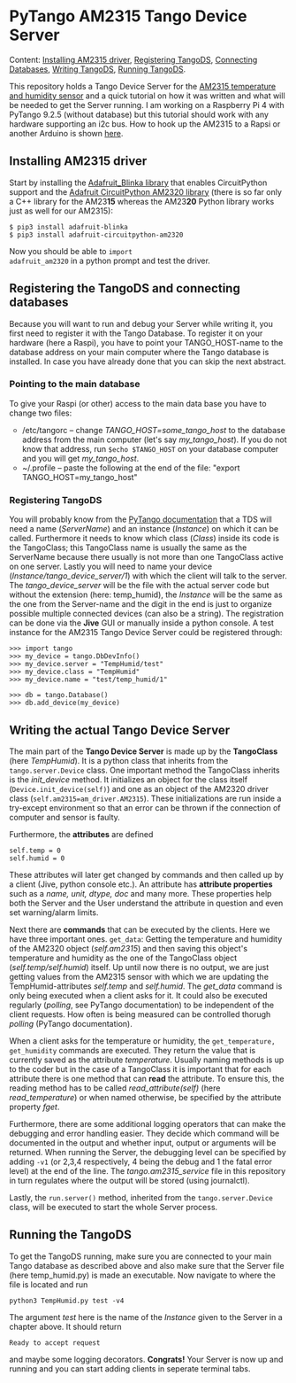 # PyTango AM2315 Tango Device Server
Content: <a href="#install_driver">Installing AM2315 driver</a>, <a href="#register_TDS">Registering TangoDS</a>, <a href="#connect_db">Connecting Databases</a>, <a href="#write_TDS">Writing TangoDS</a>, <a href="#run_TDS">Running TangoDS</a>.

This repository holds a Tango Device Server for the <a href = "https://www.adafruit.com/products/1293">AM2315 temperature and humidity sensor</a> and a quick tutorial on how it was written and what will be needed to get the Server running. I am working on a Raspberry Pi 4 with PyTango 9.2.5 (without database) but this tutorial should work with any hardware supporting an i2c bus. How to hook up the AM2315 to a Rapsi or another Arduino is shown <a href="https://cdn-learn.adafruit.com/downloads/pdf/am2315-encased-i2c-temperature-humidity-sensor.pdf?timestamp=1588759334">here</a>.  

## <a name="install_driver">Installing AM2315 driver</a>
Start by installing the <a href="https://github.com/adafruit/Adafruit_Blinka">Adafruit_Blinka library</a> that enables CircuitPython support and the <a href="https://github.com/adafruit/Adafruit_CircuitPython_AM2320">Adafruit CircuitPython AM2320 library</a> (there is so far only a C++ library for the AM23<b>15</b> whereas the AM23<b>20</b> Python library works just as well for our AM2315):

<pre>
<code>$ pip3 install adafruit-blinka
$ pip3 install adafruit-circuitpython-am2320</code>
</pre>

Now you should be able to <code class="code-colors inline">import adafruit_am2320</code> in a python prompt and test the driver.

## Registering the TangoDS and connecting databases
Because you will want to run and debug your Server while writing it, you first need to register it with the Tango Database. To register it on your hardware (here a Raspi), you have to point your TANGO_HOST-name to the database address on your main computer where the Tango database is installed. In case you have already done that you can skip the next abstract.

### <a name="connect_db">Pointing to the main database</a>
To give your Raspi (or other) access to the main data base you have to change two files:

<ul type="circle">
    <li>/etc/tangorc – change <em>TANGO_HOST=some_tango_host</em> to the database address from the main computer (let's say <em>my_tango_host</em>). If you do not know that address, run <code class ="code-colors inline">$echo $TANGO_HOST</code> on your database computer and you will get <em>my_tango_host</em>.</li>
    <li>~/.profile – paste the following at the end of the file: "export TANGO_HOST=my_tango_host"</li>
</ul>

### <a name="register_TDS">Registering TangoDS</a>
You will probably know from the <a href="https://pytango.readthedocs.io/en/stable/quicktour.html">PyTango documentation</a> that a TDS will need a name (<em>ServerName</em>) and an instance (<em>Instance</em>) on which it can be called. Furthermore it needs to know which class (<em>Class</em>) inside its code is the TangoClass; this TangoClass name is usually the same as the ServerName because there usually is not more than one TangoClass active on one server. Lastly you will need to name your device (<em>Instance/tango_device_server/1</em>) with which the client will talk to the server. The <em>tango_device_server</em> will be the file with the actual server code but without the extension (here: temp_humid), the <em>Instance</em> will be the same as the one from the Server-name and the digit in the end is just to organize possible multiple connected devices (can also be a string).<bar>
The registration can be done via the <b>Jive</b> GUI or manually inside a python console. A test instance for the AM2315 Tango Device Server could be registered through:

<pre>
<code>>>> import tango
>>> my_device = tango.DbDevInfo()
>>> my_device.server = "TempHumid/test"
>>> my_device.class = "TempHumid"
>>> my_device.name = "test/temp_humid/1"

>>> db = tango.Database()
>>> db.add_device(my_device)</code>
</pre>
## <a name="write_TDS">Writing the actual Tango Device Server</a>
The main part of the <b>Tango Device Server</b> is made up by the <b>TangoClass</b> (here <em>TempHumid</em>). It is a python class that inherits from the <code class="code-colors inline">tango.server.Device</code> class. One important method the TangoClass inherits is the <em>init_device</em> method. It initializes an object for the class itself (<code class="code-colors inline">Device.init_device(self)</code>) and one as an object of the AM2320 driver class (<code class ="code-colors inline">self.am2315=am_driver.AM2315</code>). These initializations are run inside a try-except environment so that an error can be thrown if the connection of computer and sensor is faulty.  

Furthermore, the <b>attributes</b> are defined
<pre>
<code>self.temp = 0
self.humid = 0</code>
</pre>  
These attributes will later get changed by commands and then called up by a client (Jive, python console etc.).
An attribute has <b>attribute properties</b> such as a <em>name, unit, dtype, doc</em> and many more. These properties help both the Server and the User understand the attribute in question and even set warning/alarm limits.  

Next there are <b>commands</b> that can be executed by the clients. Here we have three important ones. <code class="code-colors inline">get_data</code>: Getting the temperature and humidity of the AM2320 object (<em>self.am2315</em>) and then saving this object's temperature and humidity as the one of the TangoClass object (<em>self.temp/self.humid</em>) itself. Up until now there is no output, we are just getting values from the AM2315 sensor with which we are updating the TempHumid-attributes <em>self.temp</em> and <em>self.humid</em>. The <em>get_data</em> command is only being executed when a client asks for it. It could also be executed regularly (<em>polling</em>, see PyTango documentation) to be independent of the client requests. How often is being measured can be controlled thorugh <em>polling</em> (PyTango documentation).  
    
When a client asks for the temperature or humidity, the <code class="code-colors inline">get_temperature, get_humidity</code> commands are executed. They return the value that is currently saved as the attribute <em>temperature</em>. Usually naming methods is up to the coder but in the case of a TangoClass it is important that for each attribute there is one method that can <b>read</b> the attribute. To ensure this, the reading method has to be called <em>read_attribute(self)</em> (here <em>read_temperature</em>) or when named otherwise, be specified by the attribute property <em>fget</em>.  
    
Furthermore, there are some additional logging operators that can make the debugging and error handling easier. They decide which command will be documented in the output and whether input, output or arguments will be returned. When running the Server, the debugging level can be specified by adding <code class="code-colors inline">-v1</code> (or 2,3,4 respectively, 4 being the debug and 1 the fatal error level) at the end of the line. The <em>tango.am2315_service</em> file in this repository in turn regulates where the output will be stored (using journalctl).  
    
Lastly, the <code class ="code-colors inline">run.server()</code> method, inherited from the <code class="code-colors inline">tango.server.Device</code> class, will be executed to start the whole Server process.  
    
## <a name="run_TDS"> Running the TangoDS</a>

To get the TangoDS running, make sure you are connected to your main Tango database as described above and also make sure that the Server file (here temp_humid.py) is made an executable. Now navigate to where the file is located and run
<pre>
<code>python3 TempHumid.py test -v4</code>
</pre>
The argument <em>test</em> here is the name of the <em>Instance</em> given to the Server in a chapter above. It should return
<pre>
<code>Ready to accept request</code>
</pre>
and maybe some logging decorators. <b>Congrats!</b> Your Server is now up and running and you can start adding clients in seperate terminal tabs.
